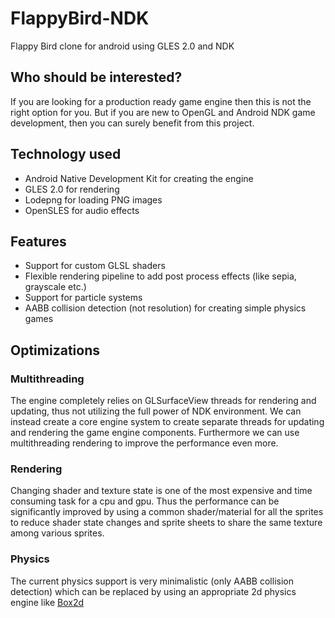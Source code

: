 FlappyBird-NDK
==============

Flappy Bird clone for android using GLES 2.0 and NDK

Who should be interested?
-------------------------

If you are looking for a production ready game engine then this is not the right option for you. But if you are new to OpenGL and Android NDK game development, then you can surely benefit from this project. 

Technology used
---------------

* Android Native Development Kit for creating the engine
* GLES 2.0 for rendering
* Lodepng for loading PNG images
* OpenSLES for audio effects

Features
--------

* Support for custom GLSL shaders
* Flexible rendering pipeline to add post process effects (like sepia, grayscale etc.)
* Support for particle systems
* AABB collision detection (not resolution) for creating simple physics games

Optimizations
-------------

### Multithreading
The engine completely relies on GLSurfaceView threads for rendering and updating, thus not utilizing the full power of NDK environment. We can instead create a core engine system to create separate threads for updating and rendering the game engine components. Furthermore we can use multithreading rendering to improve the performance even more.

### Rendering
Changing shader and texture state is one of the most expensive and time consuming task for a cpu and gpu. Thus the performance can be significantly improved by using a common shader/material for all the sprites to reduce shader state changes and sprite sheets to share the same texture among various sprites.

### Physics
The current physics support is very minimalistic (only AABB collision detection) which can be replaced by using an appropriate 2d physics engine like [Box2d](http://box2d.org/)
